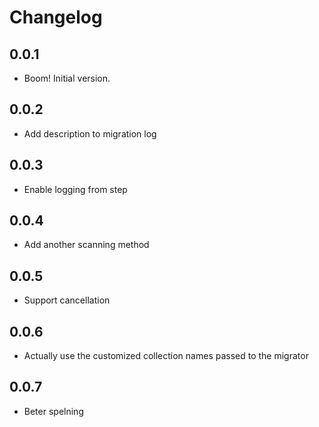# Changelog

## 0.0.1
* Boom! Initial version.

## 0.0.2
* Add description to migration log

## 0.0.3
* Enable logging from step

## 0.0.4
* Add another scanning method

## 0.0.5
* Support cancellation

## 0.0.6
* Actually use the customized collection names passed to the migrator

## 0.0.7
* Beter spelning